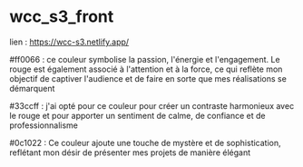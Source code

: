 # wcc_s3_front

lien : https://wcc-s3.netlify.app/

#ff0066 : ce couleur symbolise la passion, l'énergie et l'engagement. Le rouge est également associé à l'attention et à la force, ce qui reflète mon objectif de captiver l'audience et de faire en sorte que mes réalisations se démarquent

#33ccff : j'ai opté pour ce couleur pour créer un contraste harmonieux avec le rouge et pour apporter un sentiment de calme, de confiance et de professionnalisme

#0c1022 : Ce couleur ajoute une touche de mystère et de sophistication, reflétant mon désir de présenter mes projets de manière élégant
